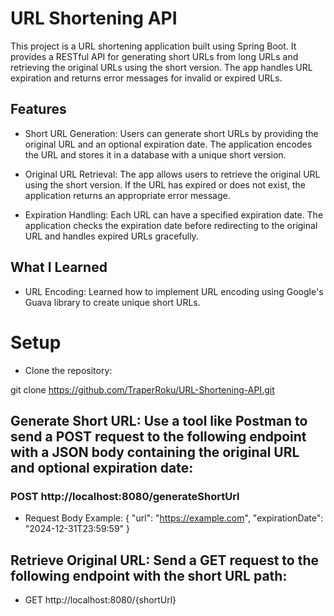 # URL Shortening API
This project is a URL shortening application built using Spring Boot. It provides a RESTful API for generating short URLs from long URLs and retrieving the original URLs using the short version. The app handles URL expiration and returns error messages for invalid or expired URLs.

## Features
- Short URL Generation: Users can generate short URLs by providing the original URL and an optional expiration date. The application encodes the URL and stores it in a database with a unique short version.

- Original URL Retrieval: The app allows users to retrieve the original URL using the short version. If the URL has expired or does not exist, the application returns an appropriate error message.

- Expiration Handling: Each URL can have a specified expiration date. The application checks the expiration date before redirecting to the original URL and handles expired URLs gracefully.

## What I Learned
- URL Encoding: Learned how to implement URL encoding using Google's Guava library to create unique short URLs.

# Setup
- Clone the repository:

git clone https://github.com/TraperRoku/URL-Shortening-API.git



## Generate Short URL: Use a tool like Postman to send a POST request to the following endpoint with a JSON body containing the original URL and optional expiration date:

### POST http://localhost:8080/generateShortUrl
- Request Body Example:
{
  "url": "https://example.com",
  "expirationDate": "2024-12-31T23:59:59"
}
## Retrieve Original URL: Send a GET request to the following endpoint with the short URL path:
- GET http://localhost:8080/{shortUrl}

